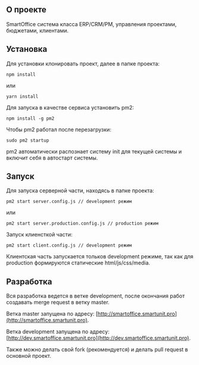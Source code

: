 ## О проекте

SmartOffice система класса ERP/CRM/PM, управления проектами, бюджетами, клиентами.

## Установка

Для установки клонировать проект, далее в папке проекта:

```shell
npm install
```

или

```shell
yarn install
```

Для запуска в качестве сервиса установить pm2:

```shell
npm install -g pm2
```

Чтобы pm2 работал после перезагрузки:

```shell
sudo pm2 startup
```

pm2 автоматически распознает систему init для текущей системы и включит себя в автостарт системы.

## Запуск

Для запуска серверной части, находясь в папке проекта:

```shell
pm2 start server.config.js // development режим
```

или

```shell
pm2 start server.production.config.js // production режим
```

Запуск клиенсткой части:

```shell
pm2 start client.config.js // development режим
```

Клиентская часть запускается тольков development режиме, так как для production формируются статические html/js/css/media.

## Разработка

Вся разработка ведется в ветке development, после окончания работ создавать merge request в ветку master.

Ветка master запущена по адресу: [http://smartoffice.smartunit.pro](http://smartoffice.smartunit.pro).

Ветка development запущена по адресу: [http://dev.smartoffice.smartunit.pro](http://dev.smartoffice.smartunit.pro).

Также можно делать свой fork (рекомендуется) и делать pull request в основной проект.
